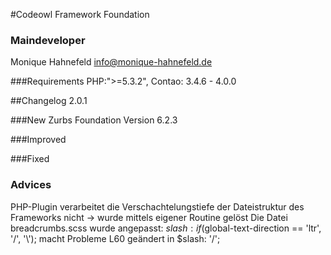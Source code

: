 #Codeowl Framework Foundation

### Maindeveloper
 
 Monique Hahnefeld <info@monique-hahnefeld.de>

###Requirements
PHP:">=5.3.2",
Contao: 3.4.6 - 4.0.0

##Changelog 2.0.1

###New
Zurbs Foundation Version 6.2.3

###Improved

###Fixed

### Advices
PHP-Plugin verarbeitet die Verschachtelungstiefe der Dateistruktur des Frameworks nicht
-> wurde mittels eigener Routine gelöst
Die Datei breadcrumbs.scss wurde angepasst:
$slash: if($global-text-direction == 'ltr', '/', '\\'); macht Probleme
L60 geändert in   $slash:  '/';





